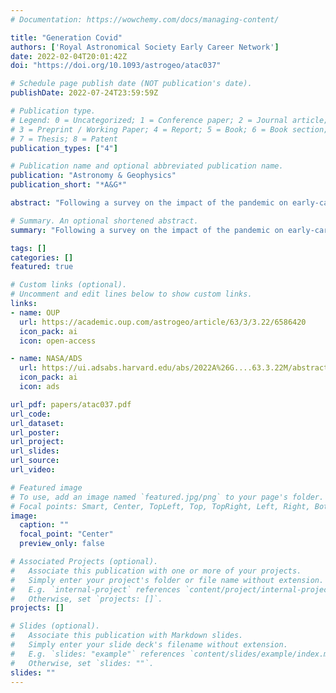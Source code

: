 ```yaml
---
# Documentation: https://wowchemy.com/docs/managing-content/

title: "Generation Covid"
authors: ['Royal Astronomical Society Early Career Network']
date: 2022-02-04T20:01:42Z
doi: "https://doi.org/10.1093/astrogeo/atac037"

# Schedule page publish date (NOT publication's date).
publishDate: 2022-07-24T23:59:59Z

# Publication type.
# Legend: 0 = Uncategorized; 1 = Conference paper; 2 = Journal article;
# 3 = Preprint / Working Paper; 4 = Report; 5 = Book; 6 = Book section;
# 7 = Thesis; 8 = Patent
publication_types: ["4"]

# Publication name and optional abbreviated publication name.
publication: "Astronomy & Geophysics"
publication_short: "*A&G*"

abstract: "Following a survey on the impact of the pandemic on early-career researchers, Megan Maunder, Áine O’Brien, Jack Reid, Dominic M. Bowman, Fred Richards and Steven Gough-Kelly sift the data from Generation Covid."

# Summary. An optional shortened abstract.
summary: "Following a survey on the impact of the pandemic on early-career researchers, Megan Maunder, Áine O’Brien, Jack Reid, Dominic M. Bowman, Fred Richards and Steven Gough-Kelly sift the data from Generation Covid."

tags: []
categories: []
featured: true

# Custom links (optional).
# Uncomment and edit lines below to show custom links.
links:
- name: OUP
  url: https://academic.oup.com/astrogeo/article/63/3/3.22/6586420
  icon_pack: ai
  icon: open-access

- name: NASA/ADS
  url: https://ui.adsabs.harvard.edu/abs/2022A%26G....63.3.22M/abstract
  icon_pack: ai
  icon: ads

url_pdf: papers/atac037.pdf
url_code:
url_dataset:
url_poster:
url_project:
url_slides:
url_source:
url_video:

# Featured image
# To use, add an image named `featured.jpg/png` to your page's folder.
# Focal points: Smart, Center, TopLeft, Top, TopRight, Left, Right, BottomLeft, Bottom, BottomRight.
image:
  caption: ""
  focal_point: "Center"
  preview_only: false

# Associated Projects (optional).
#   Associate this publication with one or more of your projects.
#   Simply enter your project's folder or file name without extension.
#   E.g. `internal-project` references `content/project/internal-project/index.md`.
#   Otherwise, set `projects: []`.
projects: []

# Slides (optional).
#   Associate this publication with Markdown slides.
#   Simply enter your slide deck's filename without extension.
#   E.g. `slides: "example"` references `content/slides/example/index.md`.
#   Otherwise, set `slides: ""`.
slides: ""
---
```

